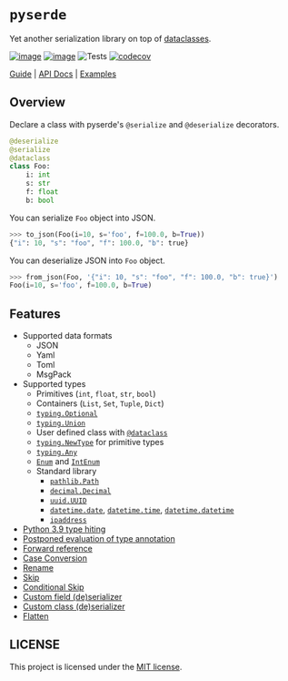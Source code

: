 # `pyserde`

Yet another serialization library on top of [dataclasses](https://docs.python.org/3/library/dataclasses.html).

[![image](https://img.shields.io/pypi/v/pyserde.svg)](https://pypi.org/project/pyserde/)
[![image](https://img.shields.io/pypi/pyversions/pyserde.svg)](https://pypi.org/project/pyserde/)
![Tests](https://github.com/yukinarit/pyserde/workflows/Tests/badge.svg)
[![codecov](https://codecov.io/gh/yukinarit/pyserde/branch/master/graph/badge.svg)](https://codecov.io/gh/yukinarit/pyserde)

[Guide](https://yukinarit.github.io/pyserde/guide) | [API Docs](https://yukinarit.github.io/pyserde/api/serde.html) | [Examples](./examples)

## Overview

Declare a class with pyserde's `@serialize` and `@deserialize` decorators.

```python
@deserialize
@serialize
@dataclass
class Foo:
    i: int
    s: str
    f: float
    b: bool
```

You can serialize `Foo` object into JSON.

```python
>>> to_json(Foo(i=10, s='foo', f=100.0, b=True))
{"i": 10, "s": "foo", "f": 100.0, "b": true}
```

You can deserialize JSON into `Foo` object.
```python
>>> from_json(Foo, '{"i": 10, "s": "foo", "f": 100.0, "b": true}')
Foo(i=10, s='foo', f=100.0, b=True)
```

## Features

- Supported data formats
    - JSON
	- Yaml
	- Toml
	- MsgPack
- Supported types
    - Primitives (`int`, `float`, `str`, `bool`)
    - Containers (`List`, `Set`, `Tuple`, `Dict`)
    - [`typing.Optional`](https://docs.python.org/3/library/typing.html#typing.Optional)
    - [`typing.Union`](https://docs.python.org/3/library/typing.html#typing.Union)
    - User defined class with [`@dataclass`](https://docs.python.org/3/library/dataclasses.html)
    - [`typing.NewType`](https://docs.python.org/3/library/typing.html#newtype) for primitive types
    - [`typing.Any`](https://docs.python.org/3/library/typing.html#the-any-type)
    - [`Enum`](https://docs.python.org/3/library/enum.html#enum.Enum) and [`IntEnum`](https://docs.python.org/3/library/enum.html#enum.IntEnum)
    - Standard library
        - [`pathlib.Path`](https://docs.python.org/3/library/pathlib.html)
        - [`decimal.Decimal`](https://docs.python.org/3/library/decimal.html)
        - [`uuid.UUID`](https://docs.python.org/3/library/uuid.html)
        - [`datetime.date`](https://docs.python.org/3/library/datetime.html#date-objects), [`datetime.time`](https://docs.python.org/3/library/datetime.html#time-objects), [`datetime.datetime`](https://docs.python.org/3/library/datetime.html#datetime-objects)
        - [`ipaddress`](https://docs.python.org/3/library/ipaddress.html)
- [Python 3.9 type hiting](docs/features/python3.9-type-hinting.md)
- [Postponed evaluation of type annotation](docs/features/postponed-evaluation-of-type-annotation.md)
- [Forward reference](docs/features/forward-reference.md)
- [Case Conversion](docs/features/case-conversion.md)
- [Rename](docs/features/rename.md)
- [Skip](docs/features/skip.md)
- [Conditional Skip](docs/features/conditional-skip.md)
- [Custom field (de)serializer](docs/features/custom-field-serializer.md)
- [Custom class (de)serializer](docs/features/custom-class-serializer.md)
- [Flatten](docs/features/flatten.md)

## LICENSE

This project is licensed under the [MIT license](https://github.com/yukinarit/pyserde/blob/master/LICENSE).
